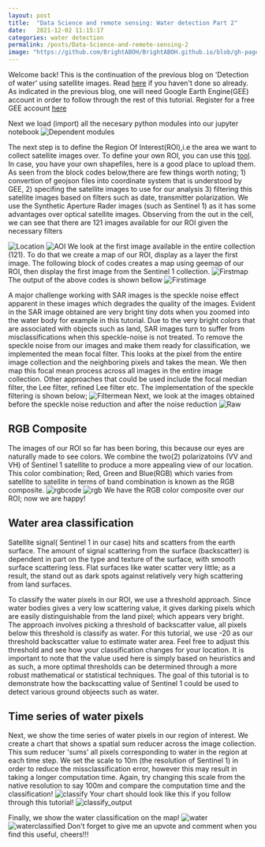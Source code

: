 ```yaml
---
layout: post
title:  "Data Science and remote sensing: Water detection Part 2"
date:   2021-12-02 11:15:17
categories: water detection
permalink: /posts/Data-Science-and-remote-sensing-2
image: "https://github.com/BrightABOH/BrightABOH.github.io/blob/gh-pages/photos/RGB_water.png?raw=true"
---
```


Welcome back! This is the continuation of the previous blog on 'Detection of water' using satellite images. Read [here](https://brightaboh.github.io/posts/Data-Science-and-remote-sensing) if you haven't done so already. As indicated in the previous blog, one will need Google Earth Engine(GEE) account in order to follow through the rest of this tutorial. Register for a free GEE account [here](https://earthengine.google.com) 

Next we load (import) all the necesary python modules into our jupyter notebook
![Dependent modules](https://github.com/BrightABOH/BrightABOH.github.io/blob/gh-pages/photos/modules.png?raw=true)

The next step is to define the Region Of Interest(ROI),i.e the area we want to collect satellite images over. To define your own ROI, you can use this [tool](http://geojson.io/#map=2/20.0/0.0). In case, you have your own shapefiles, here is a good place to upload them. As seen from the block codes below,there are few things worth noting; 1) convertion of geojson files into coordinate system that is understood by GEE, 2) specifing the satellite images to use for our analysis 3) filtering this satellite images based on filters such as date, transmitter polarization. We use the Synthetic Aperture Rader images (such as Sentinel 1)  as it has some advantages over optical satellite images. Observing from the out in the cell, we can see that there are 121 images available for our ROI given the necessary filters

![Location](https://github.com/BrightABOH/BrightABOH.github.io/blob/gh-pages/photos/geojson.png?raw=true)
![AOI](https://github.com/BrightABOH/BrightABOH.github.io/blob/gh-pages/photos/AOI.png?raw=true)
We look at the first image available in the entire collection (121). To do that we create a map of our ROI, display as a layer the first image.
The following block of codes creates a map using geemap of our ROI, then display the first image from the Sentinel 1 collection.
![Firstmap](https://github.com/BrightABOH/BrightABOH.github.io/blob/gh-pages/photos/water_map.png?raw=true)
The output of the above codes is shown bellow
![Firstimage](https://github.com/BrightABOH/BrightABOH.github.io/blob/gh-pages/photos/firstimage.png?raw=true)

A major challenge working with SAR images is the speckle noise effect apparent in these images which degrades the quality of the images. Evident in the SAR image obtained are very bright tiny dots when you zoomed into the water body for example in this tutorial. Due to the very bright colors that are associated with objects such as land, SAR images turn to suffer from misclassifications when this speckle-noise is not treated. To remove the speckle noise from our images and make them ready for classification, we implemented the mean focal filter. This looks at the pixel from the entire image collection and the  neighboring pixels and takes the mean. We then map this focal mean process across all images in the entire image collection.
Other approaches that could be used include the focal median filter, the Lee filter, refined Lee filter etc.
The implementation of the speckle filtering is shown below;
![Filtermean](https://github.com/BrightABOH/BrightABOH.github.io/blob/gh-pages/photos/speckle.png?raw=true)
Next, we look at the images obtained before the speckle noise reduction and after the noise reduction
![Raw](https://github.com/BrightABOH/BrightABOH.github.io/blob/gh-pages/photos/smoothedvrsoriginal.png?raw=true)

## RGB Composite

The images of our ROI so far has been boring, this because our eyes are naturally made to see colors. We combine the two(2) polarizatoins (VV and VH) of Sentinel 1 satellite to produce a more appealing view of our location. This color combination; Red, Green and Blue(RGB) which varies from satellite to satellite in terms of band combination is known as the RGB composite. 
![rgbcode](https://github.com/BrightABOH/BrightABOH.github.io/blob/gh-pages/photos/rgbcode.png?raw=true)
![rgb](https://github.com/BrightABOH/BrightABOH.github.io/blob/gh-pages/photos/RGB_water.png?raw=true)
We have the RGB color composite over our ROI; now we are happy!

## Water area classification


Satellite signal( Sentinel 1 in our case) hits and scatters from the earth surface. The amount of signal scattering from the surface (backscatter) is dependent in part on the type and texture of the surface, with smooth surface scattering less. Flat surfaces like water scatter very little; as a result, the stand out as dark spots against relatively very high scattering from land surfaces.

To classify the water pixels in our ROI, we use a threshold approach. Since water bodies gives a very low scattering value, it gives darking pixels which are
easily distinguishable from the land pixel; which appears very bright. The approach involves picking a threshold of backscatter value, all pixels below this threshold is classify as water. For this tutorial, we use -20 as our threshold backscatter value to estimate water area. Feel free to adjust this threshold and see how your classification changes for your location. It is important to note that the value used here is simply based on heuristics and as such, a more optimal thresholds can be determined through a more robust mathematical or statistical techniques. The goal of this tutorial is to demonstrate how the backscatting value of Sentinel 1 could be used to detect various ground objeects such as water.


## Time series of water pixels

Next, we show the time series of water pixels in our region of interest. We create a chart that shows a spatial sum reducer across the image collection. This sum reducer 'sums' all pixels corresponding to water in the region at each time step. We set the scale to 10m (the resolution of Sentinel 1) in order to reduce the missclassification error, however this may result in taking a longer computation time. Again, try changing this scale from the native resolution to say 100m and compare the computation time and the classification!
![classify](https://github.com/BrightABOH/BrightABOH.github.io/blob/gh-pages/photos/classify.png?raw=true)
Your chart should look like this if you follow through this tutorial!
![classify_output](https://github.com/BrightABOH/BrightABOH.github.io/blob/gh-pages/photos/classify_out.png?raw=true)

Finally, we show the water classification on the map!
![water](https://github.com/BrightABOH/BrightABOH.github.io/blob/gh-pages/photos/water.png?raw=true)
![waterclassified](https://github.com/BrightABOH/BrightABOH.github.io/blob/gh-pages/photos/waterclassified.png?raw=true)
Don't forget to give me an upvote and comment when you find this useful, cheers!!! 
